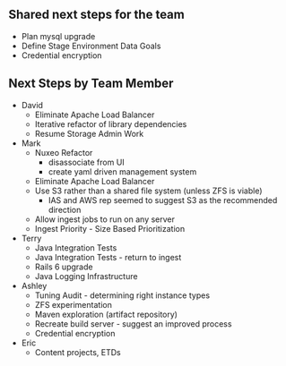 ## Shared next steps for the team

- Plan mysql upgrade
- Define Stage Environment Data Goals
- Credential encryption

## Next Steps by Team Member

- David
  - Eliminate Apache Load Balancer
  - Iterative refactor of library dependencies
  - Resume Storage Admin Work
- Mark
  - Nuxeo Refactor
    - disassociate from UI
    - create yaml driven management system 
  - Eliminate Apache Load Balancer
  - Use S3 rather than a shared file system (unless ZFS is viable) 
    - IAS and AWS rep seemed to suggest S3 as the recommended direction
  - Allow ingest jobs to run on any server
  - Ingest Priority - Size Based Prioritization
- Terry
  - Java Integration Tests
  - Java Integration Tests - return to ingest
  - Rails 6 upgrade
  - Java Logging Infrastructure
- Ashley 
  - Tuning Audit - determining right instance types
  - ZFS experimentation
  - Maven exploration (artifact repository)
  - Recreate build server - suggest an improved process
  - Credential encryption
- Eric
  - Content projects, ETDs
